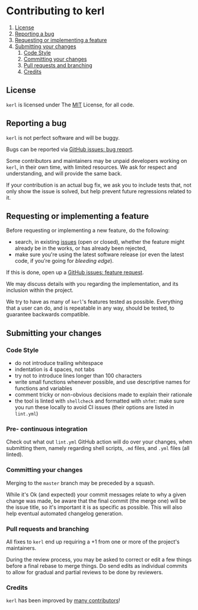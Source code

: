# Contributing to kerl

1. [License](#license)
1. [Reporting a bug](#reporting-a-bug)
1. [Requesting or implementing a feature](#requesting-or-implementing-a-feature)
1. [Submitting your changes](#submitting-your-changes)
   1. [Code Style](#code-style)
   1. [Committing your changes](#committing-your-changes)
   1. [Pull requests and branching](#pull-requests-and-branching)
   1. [Credits](#credits)

## License

`kerl` is licensed under The [MIT](LICENSE.md) License, for all code.

## Reporting a bug

`kerl` is not perfect software and will be buggy.

Bugs can be reported via
[GitHub issues: bug report](https://github.com/kerl/kerl/issues/new?template=bug_report.md).

Some contributors and maintainers may be unpaid developers working on `kerl`, in their own time,
with limited resources. We ask for respect and understanding, and will provide the same back.

If your contribution is an actual bug fix, we ask you to include tests that, not only show the issue
is solved, but help prevent future regressions related to it.

## Requesting or implementing a feature

Before requesting or implementing a new feature, do the following:

- search, in existing [issues](https://github.com/kerl/kerl/issues) (open or closed), whether
the feature might already be in the works, or has already been rejected,
- make sure you're using the latest software release (or even the latest code, if you're going for
_bleeding edge_).

If this is done, open up a
[GitHub issues: feature request](https://github.com/kerl/kerl/issues/new?template=feature_request.md).

We may discuss details with you regarding the implementation, and its inclusion within the project.

We try to have as many of `kerl`'s features tested as possible. Everything that a user can do,
and is repeatable in any way, should be tested, to guarantee backwards compatible.

## Submitting your changes

### Code Style

- do not introduce trailing whitespace
- indentation is 4 spaces, not tabs
- try not to introduce lines longer than 100 characters
- write small functions whenever possible, and use descriptive names for functions and variables
- comment tricky or non-obvious decisions made to explain their rationale
- the tool is linted with `shellcheck` and formatted with `shfmt`: make sure you run these locally
to avoid CI issues (their options are listed in `lint.yml`)

### Pre- continuous integration

Check out what out `lint.yml` GitHub action will do over your changes, when submitting them,
namely regarding shell scripts, `.md` files, and `.yml` files (all linted).

### Committing your changes

Merging to the `master` branch may be preceded by a squash.

While it's Ok (and expected) your commit messages relate to why a given change was made, be aware
that the final commit (the merge one) will be the issue title, so it's important it is as specific
as possible. This will also help eventual automated changelog generation.

### Pull requests and branching

All fixes to `kerl` end up requiring a +1 from one or more of the project's maintainers.

During the review process, you may be asked to correct or edit a few things before a final rebase
to merge things. Do send edits as individual commits to allow for gradual and partial reviews to be
done by reviewers.

### Credits

`kerl` has been improved by
[many contributors](https://github.com/kerl/kerl/graphs/contributors)!

